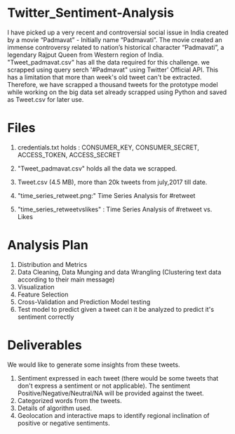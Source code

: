 # Twitter_Sentiment-Analysis
I have picked up a very recent and controversial social issue in India created by a movie “Padmavat” - Initially name “Padmavati”. The movie created an immense controversy related to nation’s historical character “Padmavati”, a legendary Rajput Queen from Western region of India.
"Tweet_padmavat.csv" has all the data required for this challenge. we scrapped using query serch '#Padmavat" using Twitter' Official API. This has a limitation that more than week's old tweet can't be extracted.
Therefore, we have scrapped a thousand tweets for the prototype model while working on the big data set already scrapped using Python and saved as Tweet.csv for later use.

# Files 
1. credentials.txt holds :
  CONSUMER_KEY, CONSUMER_SECRET, ACCESS_TOKEN, ACCESS_SECRET
  
2. "Tweet_padmavat.csv" holds all the data we scrapped.
3. Tweet.csv (4.5 MB), more than 20k tweets from july,2017 till date.
4. "time_series_retweet.png:" Time Series Analysis for #retweet
5. "time_series_retweetvslikes" : Time Series Analysis of #retweet vs. Likes

# Analysis Plan

1. Distribution and Metrics
2. Data Cleaning, Data Munging and data Wrangling (Clustering text data according to their
main message)
3. Visualization
4. Feature Selection
5. Cross-Validation and Prediction Model testing
6. Test model to predict given a tweet can it be analyzed to predict it's sentiment correctly

# Deliverables
We would like to generate some insights from these tweets.
 1. Sentiment expressed in each tweet (there would be some tweets that don't express a
sentiment or not applicable). The sentiment Positive/Negative/Neutral/NA will be provided against the tweet. 
2. Categorized words from the tweets. 
3. Details of algorithm used. 
4. Geolocation and interactive maps to identify regional inclination of positive or negative sentiments.
